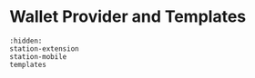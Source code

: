 # Wallet Provider and Templates

```{toctree}
:hidden:
station-extension
station-mobile
templates
```